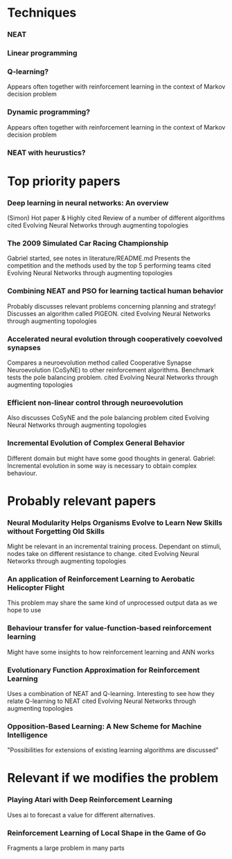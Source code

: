 # Techniques 
### NEAT

### Linear programming


### Q-learning?
Appears often together with reinforcement learning in the context of Markov decision problem

### Dynamic programming?
Appears often together with reinforcement learning in the context of Markov decision problem

### NEAT with heurustics?

# Top priority papers
### Deep learning in neural networks: An overview 
(Simon)
Hot paper & Highly cited
Review of a number of different algorithms
cited Evolving Neural Networks through augmenting topologies

### The 2009 Simulated Car Racing Championship
Gabriel started, see notes in literature/README.md
Presents the competition and the methods used by the top 5 performing teams
cited Evolving Neural Networks through augmenting topologies


### Combining NEAT and PSO for learning tactical human behavior
Probably discusses relevant problems concerning planning and strategy! Discusses an algorithm called PIGEON.
cited Evolving Neural Networks through augmenting topologies

### Accelerated neural evolution through cooperatively coevolved synapses
Compares a neuroevolution method called Cooperative Synapse Neuroevolution (CoSyNE) to other reinforcement algorithms.
Benchmark tests the pole balancing problem.
cited Evolving Neural Networks through augmenting topologies

### Efficient non-linear control through neuroevolution
Also discusses CoSyNE and the pole balancing problem
cited Evolving Neural Networks through augmenting topologies

### Incremental Evolution of Complex General Behavior
Different domain but might have some good thoughts in general.
Gabriel: Incremental evolution in some way is necessary to obtain complex behaviour.



# Probably relevant papers
### Neural Modularity Helps Organisms Evolve to Learn New Skills without Forgetting Old Skills
Might be relevant in an incremental training process. Dependant on stimuli, nodes take on different resistance to change.
cited Evolving Neural Networks through augmenting topologies

### An application of Reinforcement Learning to Aerobatic Helicopter Flight
This problem may share the same kind of unprocessed output data as we hope to use

### Behaviour transfer for value-function-based reinforcement learning
Might have some insights to how reinforcement learning and ANN works

### Evolutionary Function Approximation for Reinforcement Learning
Uses a combination of NEAT and Q-learning. Interesting to see how they relate Q-learning to NEAT
cited Evolving Neural Networks through augmenting topologies

### Opposition-Based Learning: A New Scheme for Machine Intelligence
"Possibilities for extensions of existing learning algorithms are discussed"



# Relevant if we modifies the problem
### Playing Atari with Deep Reinforcement Learning
Uses ai to forecast a value for different alternatives.

### Reinforcement Learning of Local Shape in the Game of Go
Fragments a large problem in many parts